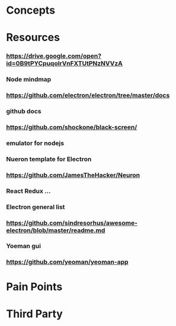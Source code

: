 # Concepts
# Resources
### https://drive.google.com/open?id=0B9tPYCpuqoIrVnFXTUtPNzNVVzA
### Node mindmap
### https://github.com/electron/electron/tree/master/docs
### github docs
### https://github.com/shockone/black-screen/
### emulator for nodejs
### Nueron template for Electron
### https://github.com/JamesTheHacker/Neuron
### React Redux ...
### Electron general list
### https://github.com/sindresorhus/awesome-electron/blob/master/readme.md
### Yoeman gui
### https://github.com/yeoman/yeoman-app
# Pain Points
# Third Party
